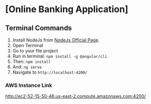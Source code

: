 # [Online Banking Application]
## Terminal Commands

1. Install NodeJs from [NodeJs Official Page](https://nodejs.org/en).
2. Open Terminal
3. Go to your file project
4. Run in terminal: ```npm install -g @angular/cli```
5. Then: ```npm install```
6. And: ```ng serve```
7. Navigate to `http://localhost:4200/`


### AWS Instance Link
http://ec2-52-15-50-46.us-east-2.compute.amazonaws.com:4200/
